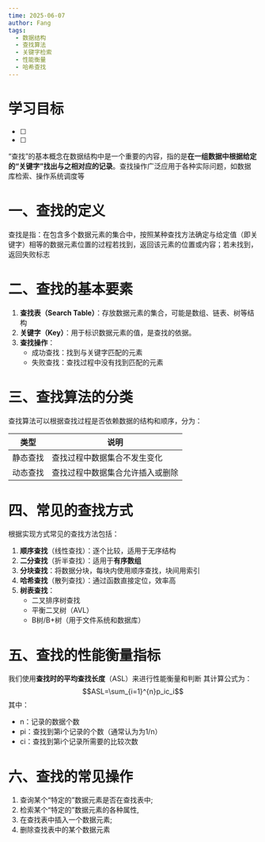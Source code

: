 ```yaml
---
time: 2025-06-07
author: Fang
tags:
  - 数据结构
  - 查找算法
  - 关键字检索
  - 性能衡量
  - 哈希查找
---
```

# 学习目标
- [ ] 
- [ ]    


“查找”的基本概念在数据结构中是一个重要的内容，指的是**在一组数据中根据给定的“关键字”找出与之相对应的记录**。查找操作广泛应用于各种实际问题，如数据库检索、操作系统调度等
# 一、查找的定义

查找是指：在包含多个数据元素的集合中，按照某种查找方法确定与给定值（即关键字）相等的数据元素位置的过程若找到，返回该元素的位置或内容；若未找到，返回失败标志

# 二、查找的基本要素

1. **查找表（Search Table）**：存放数据元素的集合，可能是数组、链表、树等结构
2. **关键字（Key）**：用于标识数据元素的值，是查找的依据。
3. **查找操作**：
    - 成功查找：找到与关键字匹配的元素
    - 失败查找：查找过程中没有找到匹配的元素
        
# 三、查找算法的分类

查找算法可以根据查找过程是否依赖数据的结构和顺序，分为：

|类型|说明|
|---|---|
|静态查找|查找过程中数据集合不发生变化|
|动态查找|查找过程中数据集合允许插入或删除|
# 四、常见的查找方式
根据实现方式常见的查找方法包括：

1. **顺序查找**（线性查找）：逐个比较，适用于无序结构
2. **二分查找**（折半查找）：适用于**有序数组**
3. **分块查找**：将数据分块，每块内使用顺序查找，块间用索引
4. **哈希查找**（散列查找）：通过函数直接定位，效率高
5. **树表查找**：
    - 二叉排序树查找   
    - 平衡二叉树（AVL）   
    - B树/B+树（用于文件系统和数据库）    
# 五、查找的性能衡量指标
我们使用**查找时的平均查找长度**（ASL）来进行性能衡量和判断
其计算公式为：
$$ASL=\sum_{i=1}^{n}p_ic_i$$
其中：
- n：记录的数据个数
- pi：查找到第i个记录的个数（通常认为为1/n）
- ci：查找到第i个记录所需要的比较次数
    

# 六、查找的常见操作
1. 查询某个“特定的”数据元素是否在查找表中;
2. 检索某个“特定的”数据元素的各种属性,
3. 在查找表中插入一个数据元素;
4. 删除查找表中的某个数据元素

    